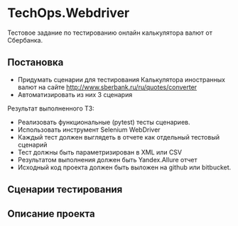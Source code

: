 # TechOps.Webdriver

Тестовое задание по тестированию онлайн калькулятора валют от Сбербанка.

## Постановка

 - Придумать сценарии для тестирования Калькулятора иностранных валют на сайте http://www.sberbank.ru/ru/quotes/converter
 - Автоматизировать из них 3 сценария 

Результат выполненного ТЗ:

 - Реализовать функциональные (pytest) тесты сценариев.
 - Использовать инструмент Selenium WebDriver
 - Каждый тест должен выглядеть в отчете как отдельный тестовый сценарий
 - Тест должны быть параметризирован в XML или CSV
 - Результатом выполнения должен быть Yandex.Allure отчет
 - Исходный код проекта должен быть выложен на github или bitbucket.

## Сценарии тестирования

## Описание проекта